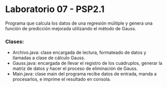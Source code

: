# Laboratorio 07 - PSP2.1

Programa que calcula los datos de una regresión múltiple y genera una función de predicción mejorada utilizando el método de Gauss.

### Clases:
- Archivo.java: clase encargada de lectura, formateado de datos y llamadas a clase de cálculo Gauss.
- Gauss.java: encargada de llevar el registro de los cuádruplos, generar la matriz de datos y hacer el proceso de eliminación de Gauss.
- Main.java: clase main del programa recibe datos de entrada, manda a procesarlos, e imprime el resultado en consola.